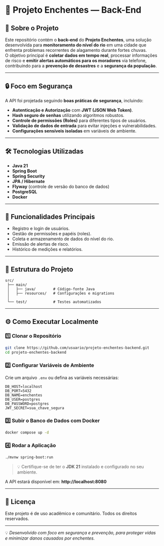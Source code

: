 # 🌊 Projeto Enchentes — Back-End

## 📌 Sobre o Projeto
Este repositório contém o **back-end** do **Projeto Enchentes**, uma solução desenvolvida para **monitoramento do nível do rio** em uma cidade que enfrenta problemas recorrentes de alagamento durante fortes chuvas.  
O objetivo principal é **coletar dados em tempo real**, processar informações de risco e **emitir alertas automáticos para os moradores** via telefone, contribuindo para a **prevenção de desastres** e a **segurança da população**.

---

## 🔒 Foco em Segurança
A API foi projetada seguindo **boas práticas de segurança**, incluindo:
- **Autenticação e Autorização** com **JWT (JSON Web Token)**.
- **Hash seguro de senhas** utilizando algoritmos robustos.
- **Controle de permissões (Roles)** para diferentes tipos de usuários.
- **Validação de dados de entrada** para evitar injeções e vulnerabilidades.
- **Configurações sensíveis isoladas** em variáveis de ambiente.

---

## 🛠️ Tecnologias Utilizadas
- **Java 21**
- **Spring Boot**
- **Spring Security**
- **JPA / Hibernate**
- **Flyway** (controle de versão do banco de dados)
- **PostgreSQL**
- **Docker**

---

## 🚀 Funcionalidades Principais
- Registro e login de usuários.
- Gestão de permissões e papéis (roles).
- Coleta e armazenamento de dados do nível do rio.
- Emissão de alertas de risco.
- Histórico de medições e relatórios.

---

## 📂 Estrutura do Projeto
```
src/
 ├── main/
 │   ├── java/        # Código-fonte Java
 │   ├── resources/   # Configurações e migrations
 │
 └── test/            # Testes automatizados
```

---

## ⚙️ Como Executar Localmente

### 1️⃣ Clonar o Repositório
```bash
git clone https://github.com/usuario/projeto-enchentes-backend.git
cd projeto-enchentes-backend
```

### 2️⃣ Configurar Variáveis de Ambiente
Crie um arquivo `.env` ou defina as variáveis necessárias:
```env
DB_HOST=localhost
DB_PORT=5432
DB_NAME=enchentes
DB_USER=postgres
DB_PASSWORD=postgres
JWT_SECRET=sua_chave_segura
```

### 3️⃣ Subir o Banco de Dados com Docker
```bash
docker compose up -d
```

### 4️⃣ Rodar a Aplicação
```bash
./mvnw spring-boot:run
```

> 💡 Certifique-se de ter o **JDK 21** instalado e configurado no seu ambiente.

A API estará disponível em: **http://localhost:8080**

---

## 📜 Licença
Este projeto é de uso acadêmico e comunitário. Todos os direitos reservados.

---

💡 *Desenvolvido com foco em segurança e prevenção, para proteger vidas e minimizar danos causados por enchentes.*
